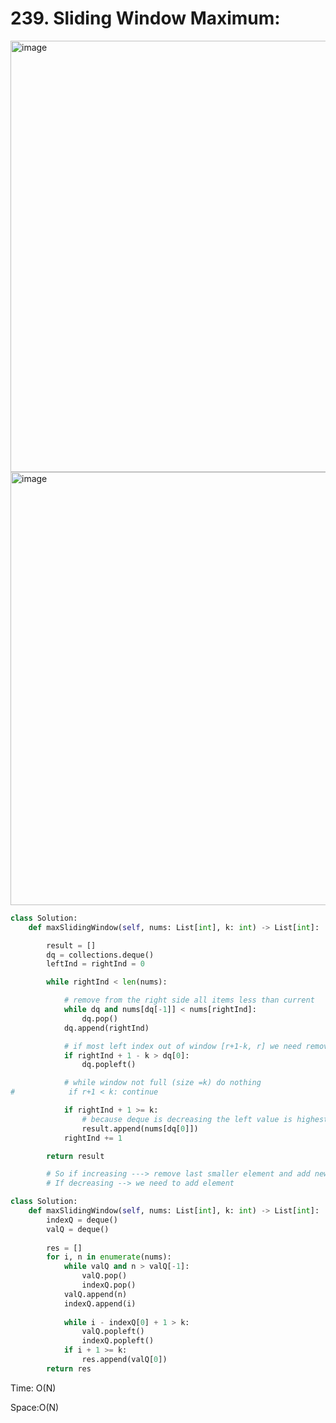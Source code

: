 # 239. Sliding Window Maximum:

<img width="690" alt="image" src="https://user-images.githubusercontent.com/35987583/174035717-95991ef8-bca1-47ed-8558-a0595ccebfb4.png">
<img width="693" alt="image" src="https://user-images.githubusercontent.com/35987583/174035783-32b6878b-e82e-4518-ab12-1d240a3dd149.png">


```python
class Solution:
    def maxSlidingWindow(self, nums: List[int], k: int) -> List[int]:

        result = []
        dq = collections.deque()
        leftInd = rightInd = 0

        while rightInd < len(nums):

            # remove from the right side all items less than current
            while dq and nums[dq[-1]] < nums[rightInd]:
                dq.pop()
            dq.append(rightInd)

            # if most left index out of window [r+1-k, r] we need remove it
            if rightInd + 1 - k > dq[0]:
                dq.popleft()

            # while window not full (size =k) do nothing
#            if r+1 < k: continue

            if rightInd + 1 >= k:        
                # because deque is decreasing the left value is highest
                result.append(nums[dq[0]])
            rightInd += 1

        return result

        # So if increasing ---> remove last smaller element and add new element
        # If decreasing --> we need to add element
```


```python
class Solution:
    def maxSlidingWindow(self, nums: List[int], k: int) -> List[int]:
        indexQ = deque()
        valQ = deque()
        
        res = []
        for i, n in enumerate(nums):
            while valQ and n > valQ[-1]:
                valQ.pop()
                indexQ.pop()
            valQ.append(n)
            indexQ.append(i)
            
            while i - indexQ[0] + 1 > k:
                valQ.popleft()
                indexQ.popleft()
            if i + 1 >= k:
                res.append(valQ[0])
        return res
```

Time: O(N)

Space:O(N)
